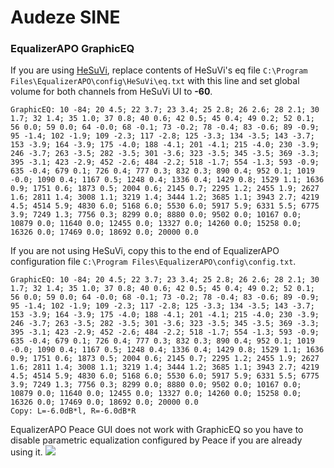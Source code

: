 # Audeze SINE
### EqualizerAPO GraphicEQ
If you are using [HeSuVi](https://sourceforge.net/projects/hesuvi/), replace contents of HeSuVi's eq file `C:\Program Files\EqualizerAPO\config\HeSuVi\eq.txt` with this line and set global volume for both channels from HeSuVi UI to **-60**.
```
GraphicEQ: 10 -84; 20 4.5; 22 3.7; 23 3.4; 25 2.8; 26 2.6; 28 2.1; 30 1.7; 32 1.4; 35 1.0; 37 0.8; 40 0.6; 42 0.5; 45 0.4; 49 0.2; 52 0.1; 56 0.0; 59 0.0; 64 -0.0; 68 -0.1; 73 -0.2; 78 -0.4; 83 -0.6; 89 -0.9; 95 -1.4; 102 -1.9; 109 -2.3; 117 -2.8; 125 -3.3; 134 -3.5; 143 -3.7; 153 -3.9; 164 -3.9; 175 -4.0; 188 -4.1; 201 -4.1; 215 -4.0; 230 -3.9; 246 -3.7; 263 -3.5; 282 -3.5; 301 -3.6; 323 -3.5; 345 -3.5; 369 -3.3; 395 -3.1; 423 -2.9; 452 -2.6; 484 -2.2; 518 -1.7; 554 -1.3; 593 -0.9; 635 -0.4; 679 0.1; 726 0.4; 777 0.3; 832 0.3; 890 0.4; 952 0.1; 1019 -0.0; 1090 0.4; 1167 0.5; 1248 0.4; 1336 0.4; 1429 0.8; 1529 1.1; 1636 0.9; 1751 0.6; 1873 0.5; 2004 0.6; 2145 0.7; 2295 1.2; 2455 1.9; 2627 1.6; 2811 1.4; 3008 1.1; 3219 1.4; 3444 1.2; 3685 1.1; 3943 2.7; 4219 4.5; 4514 5.9; 4830 6.0; 5168 6.0; 5530 6.0; 5917 5.9; 6331 5.5; 6775 3.9; 7249 1.3; 7756 0.3; 8299 0.0; 8880 0.0; 9502 0.0; 10167 0.0; 10879 0.0; 11640 0.0; 12455 0.0; 13327 0.0; 14260 0.0; 15258 0.0; 16326 0.0; 17469 0.0; 18692 0.0; 20000 0.0
```
If you are not using HeSuVi, copy this to the end of EqualizerAPO configuration file `C:\Program Files\EqualizerAPO\config\config.txt`.
```
GraphicEQ: 10 -84; 20 4.5; 22 3.7; 23 3.4; 25 2.8; 26 2.6; 28 2.1; 30 1.7; 32 1.4; 35 1.0; 37 0.8; 40 0.6; 42 0.5; 45 0.4; 49 0.2; 52 0.1; 56 0.0; 59 0.0; 64 -0.0; 68 -0.1; 73 -0.2; 78 -0.4; 83 -0.6; 89 -0.9; 95 -1.4; 102 -1.9; 109 -2.3; 117 -2.8; 125 -3.3; 134 -3.5; 143 -3.7; 153 -3.9; 164 -3.9; 175 -4.0; 188 -4.1; 201 -4.1; 215 -4.0; 230 -3.9; 246 -3.7; 263 -3.5; 282 -3.5; 301 -3.6; 323 -3.5; 345 -3.5; 369 -3.3; 395 -3.1; 423 -2.9; 452 -2.6; 484 -2.2; 518 -1.7; 554 -1.3; 593 -0.9; 635 -0.4; 679 0.1; 726 0.4; 777 0.3; 832 0.3; 890 0.4; 952 0.1; 1019 -0.0; 1090 0.4; 1167 0.5; 1248 0.4; 1336 0.4; 1429 0.8; 1529 1.1; 1636 0.9; 1751 0.6; 1873 0.5; 2004 0.6; 2145 0.7; 2295 1.2; 2455 1.9; 2627 1.6; 2811 1.4; 3008 1.1; 3219 1.4; 3444 1.2; 3685 1.1; 3943 2.7; 4219 4.5; 4514 5.9; 4830 6.0; 5168 6.0; 5530 6.0; 5917 5.9; 6331 5.5; 6775 3.9; 7249 1.3; 7756 0.3; 8299 0.0; 8880 0.0; 9502 0.0; 10167 0.0; 10879 0.0; 11640 0.0; 12455 0.0; 13327 0.0; 14260 0.0; 15258 0.0; 16326 0.0; 17469 0.0; 18692 0.0; 20000 0.0
Copy: L=-6.0dB*l, R=-6.0dB*R
```
EqualizerAPO Peace GUI does not work with GraphicEQ so you have to disable parametric equalization configured by Peace if you are already using it.
![](https://raw.githubusercontent.com/jaakkopasanen/AutoEq/master/results/Headphone.com/innerfidelity/onear/Audeze%20SINE/Audeze%20SINE.png)
